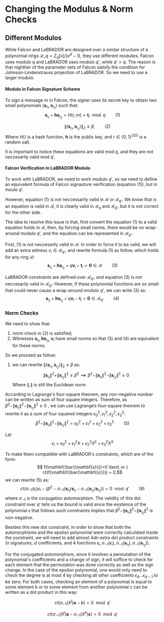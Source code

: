 # Changing the Modulus & Norm Checks

## Different Modulos
While Falcon and LaBRADOR are designed over a similar structure of a polynomial rings $\mathcal{R}\_{q} = Z_{q}[ x ]/(x^{d}-1)$, they use different modulies. Falcon uses modulo $q$ and LaBRADOR uses modulo $q'$, while $q' > q$. The  reason is that nighther of the parameter sets of Falcon satisfy the condition for Johnson-Lindenstrauss projection of LaBRADOR. So we need to use a larger modulo. 

#### Modulo in Falcon Signature Scheme
To sign a message $m$ in Falcon, the signer uses its secret key to obtain two small polynomials $(\mathbf{s}_{i_1}, \mathbf{s}_{i_2})$ such that:
$$\mathbf{s}_{i_1}+\mathbf{hs}_{i_2} = H(r,m) = \mathbf{t}_i \mod q \qquad (1)$$

$$\qquad \| (\mathbf{s}_{i_1}, \mathbf{s}_{i_2}) \|_{2} \leq \beta, \qquad (2)$$
Where $H()$ is a hash function, $\mathbf{h}$ is the public key, and $r \in \{0, 1\}^{320}$ is a random salt.

It is important to notice these equations are valid mod $q$, and they are not neccesarily  valid mod $q'$. 

#### Falcon Verification in LaBRADOR Modulo
To work with LaBRADOR, we need to work modulo $q'$, so we need to define an equivalent formula of Falcon signauture verification (equation (1)), but in moulo $q'$.

However, equation (1) is not neccessarily valid in $\mathcal{R}$ or $\mathcal{R}_{q'}$. We know that is an equation is valid in $\mathcal{R}$, it is clearly valid in $\mathcal{R}_{q}$ and $\mathcal{R}_{q'}$, but it is not correct for the other side.

The idea to resolve this issue is that, first convert the equation (1) to a valid equation holds in $\mathcal{R}$, then, by forcing small norms, there would be no wrap-around modulo $q'$, and the equation can bw represented in $\mathcal{R}_{q'}$.

First, (1) is not neccesarily valid in $\mathcal{R}$. In order to force it to be valid, we will add an extra witness $v_i \in \mathcal{R}_{q'}$, and rewrite formula (1) as follow, which holds for any ring $\mathcal{R}$:
$$ \mathbf{s}_{i_1}+\mathbf{hs}_{i_2} + q\mathbf{v}_i - \mathbf{t}_i = \mathbf{0} \in \mathcal{R} \qquad (3) $$

LaBRADOR constraints are defined over $\mathcal{R}_{q'}$, and equation (3) is not neccesarily valid in $\mathcal{R}_{q'}$. 
However, if these polynomial functions are so small that could never cause a wrap-around modulo $q'$, we can write (3) as:
$$ \mathbf{s}_{i_1}+\mathbf{hs}_{i_2} + q\mathbf{v}_i - \mathbf{t}_i = \mathbf{0} \in \mathcal{R}_{q'} \qquad (4) $$


### Norm Checks
We need to show that:
1. norm check in (2) is satisfied, 
2. Witnesses $\mathbf{s}_{i_1}, \mathbf{hs}_{i_2}, \mathbf{v}_{i}$ have small norms so that (3) and (4) are equivalent for these norms.

So we proceed as follow:
1.  we can rewrite $\| (\mathbf{s}_{i_1}, \mathbf{s}_{i_2}) \|_{2} \leq \beta$ as:
$$\| \mathbf{s}_{i_1}\|^{2}+ \| \mathbf{s}_{i_2}\|^{2} \leq \beta^{2} \implies \beta^{2} - \| \mathbf{s}_{i_1}\|^{2} - \| \mathbf{s}_{i_2}\|^{2}\ge 0$$
Where $\| . \|$ is still the Euclidean norm.

According to Lagrange's four-square theorem, any non-negative number can be written as sum of four square integers.
Therefore, as $\beta^{2} - \| \mathbf{s}_{i_1}\|^{2} - \| \mathbf{s}_{i_2}\|^{2} \ge 0$ , we can use Lagrange’s four-square theorem to rewrite it as a sum of four squared integers $\epsilon_{0}^{2}, \epsilon_{1}^{2}, \epsilon_{2}^{2}, \epsilon_{3}^{2}$:
$$\beta^{2} - \| \mathbf{s}_{i_1}\|^{2} - \| \mathbf{s}_{i_2}\|^{2} = \epsilon_{0}^{2} + \epsilon_{1}^{2} + \epsilon_{2}^{2} + \epsilon_{3}^{2} \qquad (5)$$

Let $$\epsilon_i = \epsilon_{0}^{2}+ \epsilon_{1}^{2}X + \epsilon_{2}^{2}X^2 + \epsilon_{3}^{2}X^3$$

To make them compatible with LaBRADOR's constraints, which are of the form:
$$
f(\mathbf{\bar{\mathbf{s}}})=0 \text{ or } ct(f(\mathbf{\bar{\mathbf{s}}})) = 0,$$
we can rewrite (5) as:
$$ct(\sigma_{-1}(\epsilon_i)\epsilon_i - (\beta^{2}-\sigma_{-1}(\mathbf{s}_{i_1})\mathbf{s}_{i_1}-\sigma_{-1}(\mathbf{s}_{i_2})\mathbf{s}_{i_2})) = 0 \mod q' \qquad (9)$$
where $\sigma_{-1}$ is the conjugation automorphism. The validity of this dot constraint over $q'$ tells us the bound is valid since the existence of the polynomial $\epsilon$ that follows such constraints implies that $\beta^{2} - \| \mathbf{s}_{i_1}\|^{2} - \| \mathbf{s}_{i_2}\|^{2}$ is non-negative.

Besides this new dot constraint, in order to show that both the automorphisms and the epsilon polynomial were correctly calculated inside the constraint, we will need to add almost $4dn$ extra dot product constraints ($n$ signatures, $d$ coefficients, and 4 functions $\epsilon_i, \sigma_{-1}(\epsilon_i), \sigma_{-1}(\mathbf{s}_{i_1}), \sigma_{-1}(\mathbf{s}_{i_2})$).

For the conjugated automorphism, since it involves a permutation of the polynomial's coefficients and a change of sign, it will suffice to check for each element that the permutation was done correctly as well as the sign change. In the case of the epsilon polynomial, one would only need to check the degree is at most $4$ by checking all other coefficients $\epsilon_{4} \dots \epsilon_{d-1}$ to be zero. For both cases, checking an element of a polynomial is equal to some element $b$ or to some element from another polynomial $c$ can be written as a dot product in this way: 

$$ct(\sigma_{-1}(X^{j})\mathbf{a} -b) = 0 \mod q'$$

$$ct(\sigma_{-1}(X^{j})\mathbf{a} -\sigma_{-1}(X^{k})\mathbf{c}) = 0 \mod q'$$







 

